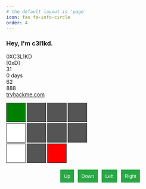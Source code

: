 ```yaml
---
# the default layout is 'page'
icon: fas fa-info-circle
order: 4
---
```


### Hey, I'm c3l1kd.


<!-- ---
# thm badge
--- -->
<head>
  <link
    rel="stylesheet"
    href="https://cdnjs.cloudflare.com/ajax/libs/font-awesome/6.5.0/css/all.min.css"
    crossorigin="anonymous"
  />
  <link rel="preconnect" href="https://fonts.googleapis.com" />
  <link rel="preconnect" href="https://fonts.gstatic.com" crossorigin />
  <link
    href="https://fonts.googleapis.com/css2?family=Ubuntu:ital,wght@0,400;0,500;1,400;1,500&display=swap"
    rel="stylesheet"
  />
</head>
<div id="thm-badge" role="button" tabindex="0" aria-label="user avatar">
  <div class="thm-avatar-outer">
    <div class="thm-avatar"></div>
  </div>
  <div class="thm-badge-user-details">
    <div class="thm-title-wrapper">
      <span class="thm-user_name">0XC3L1KD</span>
      <div>
        <i class="fa-solid fa-bolt-lightning thm-rank-icon"></i>
        <span class="thm-rank-title">[0xD]</span>
      </div>
    </div>
    <div class="thm-details-wrapper">
      <div class="thm-details-icon-wrapper">
        <i class="fa-solid fa-trophy thm-detail-icons thm-trophy-icon"></i>
        <span class="thm-details-text">31</span>
      </div>
      <div class="thm-details-icon-wrapper">
        <i class="fa-solid fa-fire thm-detail-icons thm-fire-icon"></i>
        <span class="thm-details-text">0 days</span>
      </div>
      <div class="thm-details-icon-wrapper">
        <i class="fa-solid fa-award thm-detail-icons thm-award-icon"></i>
        <span class="thm-details-text">62</span>
      </div>
      <div class="thm-details-icon-wrapper">
        <i class="fa-solid fa-door-closed thm-detail-icons thm-door-closed-icon"></i>
        <span class="thm-details-text">888</span>
      </div>
    </div>
    <a href="https://tryhackme.com" class="thm-link" target="_blank">tryhackme.com</a>
  </div>
</div>
<style>


  #thm-badge {
    width: 327px;
    height: 84px;
    background-image: url('https://tryhackme.com/img/thm_public_badge_bg.svg');
    background-size: cover;
    object-fit: fill;
    display: flex;
    align-items: center;
    gap: 12px;
    user-select: none;
    cursor: pointer;
    border-radius: 12px;
  }

  .thm-avatar-outer {
    width: 60px;
    height: 60px;
    border-radius: 50%;
    margin-right: 0;
    background: linear-gradient(to bottom left, #a3ea2a, #2e4463);
    padding: 2px;
    margin-left: 10px;
  }

  .thm-avatar {
    background-image: url(https://tryhackme-images.s3.amazonaws.com/user-avatars/60bb05295d950f005033b618-1725566628891);
    display: block;
    width: 60px;
    height: 60px;
    float: left;
    background-size: cover;
    background-repeat: no-repeat;
    background-position: center center;
    border-radius: 50%;
    box-sizing: content-box; /* Needed for border to stop changing image width*/
    background-color: #121212;
    object-fit: cover;
    box-shadow: 0 0 3px 0 #303030;
  }

  .thm-badge-user-details {
    display: flex;
    flex-direction: column;
    gap: 8px;
  }

  .thm-details-icon-wrapper {
    display: flex;
    gap: 5px;
  }

  .thm-details-wrapper {
    display: flex;
    gap: 8px;
  }

  .thm-title-wrapper {
    display: flex;
    align-items: center;
    gap: 6px;
  }

  .thm-user_name {
    font-family: 'Ubuntu', sans-serif;
    font-style: normal;
    font-weight: 500;
    font-size: 14px;
    line-height: 16px;

    color: #f9f9fb;
    transform: rotate(0.2deg);

    max-width: 135px;
    text-overflow: ellipsis;
    display: block;
    white-space: nowrap;
    overflow: hidden;
  }

  .thm-rank-icon {
    width: 8px;
    height: 10px;
    font-style: normal;
    font-weight: 900;
    font-size: 10px;
    line-height: 10px;
    text-align: center;

    color: #ffbb45;
    transform: rotate(0.2deg);
  }

  .thm-rank-title {
    font-family: Ubuntu, sans-serif;
    font-style: normal;
    font-weight: 500;
    font-size: 12px;
    line-height: 14px;

    color: #ffffff;
    transform: rotate(0.2deg);
  }

  .thm-detail-icons {
    font-weight: 900;
    text-align: center;

    transform: rotate(0.2deg);
  }

  .thm-trophy-icon {
    color: #9ca4b4;
    width: 13px;
    height: 13px;
    font-style: normal;
    font-size: 11px;
    line-height: 11px;
  }

  .thm-fire-icon {
    width: 12px;
    height: 13px;
    font-style: normal;
    font-size: 13px;
    line-height: 13px;
    color: #a3ea2a;
  }

  .thm-award-icon {
    width: 10px;
    height: 13px;
    font-style: normal;
    font-size: 13px;
    line-height: 13px;
    color: #d752ff;
  }

  .thm-door-closed-icon {
    width: 14px;
    height: 12px;
    font-style: normal;
    font-size: 12px;
    line-height: 12px;
    color: #719cf9;
  }

  .thm-details-text {
    font-family: Ubuntu, sans-serif;
    font-style: normal;
    font-weight: 400;
    font-size: 11px;
    line-height: 13px;
    color: #ffffff;
    transform: rotate(0.2deg);
  }

  .thm-link {
    text-decoration: none;
    font-family: Ubuntu, sans-serif;
    font-style: normal;
    font-weight: 400;
    font-size: 11px;
    line-height: 13px;
    margin: 0;

    color: #f9f9fb;
    transform: rotate(0.2deg);
  }

  .thm-link:hover {
    text-decoration: underline;
  }
</style>
<script>
  document.getElementById('thm-badge').addEventListener('click', function ({ target }) {
    if (target.tagName === 'A') {
      // If it's an anchor, do nothing here and let the default action proceed
      return;
    }
    window.open('https://tryhackme.com/p/0XC3L1KD', '_blank');
  });
</script>


<!DOCTYPE html>
<html lang="en">
<head>
  <meta charset="UTF-8">
  <meta name="viewport" content="width=device-width, initial-scale=1.0">
  <title>Maze Game</title>
  <style>


    .maze-game-container {
      text-align: center;
    }

    .maze {
      display: grid;
      grid-template-columns: repeat(4, 50px);
      grid-template-rows: repeat(3, 50px);
      gap: 5px;
      margin-bottom: 20px;
    }

    .maze-cell {
      width: 50px;
      height: 50px;
      border: 1px solid #333;
      display: flex;
      justify-content: center;
      align-items: center;
    }

    .maze-start {
      background-color: green;
    }

    .maze-end {
      background-color: red;
    }

    .maze-wall {
      background-color: #555;
    }

    .maze-empty {
      background-color: #fff;
    }

    .maze-controls {
      display: flex;
      gap: 10px;
      justify-content: center;
    }

    .maze-move-btn {
      padding: 10px;
      background-color: #28a745;
      color: white;
      border: none;
      cursor: pointer;
    }

    .maze-move-btn:hover {
      background-color: #218838;
    }
  </style>
</head>
<body>
  <div class="maze-game-container">
    <div class="maze">
      <div class="maze-cell maze-start"></div>
      <div class="maze-cell maze-wall"></div>
      <div class="maze-cell maze-wall"></div>
      <div class="maze-cell maze-wall"></div>
      <div class="maze-cell maze-empty"></div>
      <div class="maze-cell maze-wall"></div>
      <div class="maze-cell maze-wall"></div>
      <div class="maze-cell maze-wall"></div>
      <div class="maze-cell maze-empty"></div>
      <div class="maze-cell maze-wall"></div>
      <div class="maze-cell maze-end"></div>
    </div>
    <div class="maze-controls">
      <button class="maze-move-btn" id="up">Up</button>
      <button class="maze-move-btn" id="down">Down</button>
      <button class="maze-move-btn" id="left">Left</button>
      <button class="maze-move-btn" id="right">Right</button>
    </div>
  </div>

  <script>
    const maze = [
      ['start', 'wall', 'wall', 'wall'],
      ['empty', 'wall', 'empty', 'empty'],
      ['empty', 'wall', 'wall', 'end']
    ];

    let playerPosition = { x: 0, y: 0 };

    function renderMaze() {
      const mazeContainer = document.querySelector('.maze');
      mazeContainer.innerHTML = '';

      maze.forEach((row, y) => {
        row.forEach((cell, x) => {
          const mazeCell = document.createElement('div');
          mazeCell.classList.add('maze-cell');
          if (cell === 'start') mazeCell.classList.add('maze-start');
          if (cell === 'wall') mazeCell.classList.add('maze-wall');
          if (cell === 'empty') mazeCell.classList.add('maze-empty');
          if (cell === 'end') mazeCell.classList.add('maze-end');

          if (playerPosition.x === x && playerPosition.y === y) {
            mazeCell.style.backgroundColor = 'blue'; // Player's position
          }

          mazeContainer.appendChild(mazeCell);
        });
      });
    }

    function movePlayer(direction) {
      const { x, y } = playerPosition;
      
      if (direction === 'up' && y > 0 && maze[y - 1][x] !== 'wall') {
        playerPosition.y--;
      } else if (direction === 'down' && y < 2 && maze[y + 1][x] !== 'wall') {
        playerPosition.y++;
      } else if (direction === 'left' && x > 0 && maze[y][x - 1] !== 'wall') {
        playerPosition.x--;
      } else if (direction === 'right' && x < 3 && maze[y][x + 1] !== 'wall') {
        playerPosition.x++;
      }

      renderMaze();
      checkEndCondition();
    }

    function checkEndCondition() {
      if (maze[playerPosition.y][playerPosition.x] === 'end') {
        alert('You won the game!');
      }
    }

    document.getElementById('up').addEventListener('click', () => movePlayer('up'));
    document.getElementById('down').addEventListener('click', () => movePlayer('down'));
    document.getElementById('left').addEventListener('click', () => movePlayer('left'));
    document.getElementById('right').addEventListener('click', () => movePlayer('right'));

    renderMaze();
  </script>
</body>
</html>
